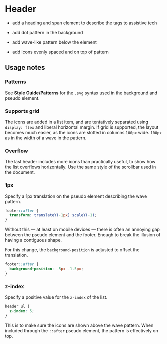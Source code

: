 # Header

- add a heading and span element to describe the tags to assistive tech

- add dot pattern in the background

- add wave-like pattern below the element

- add icons evenly spaced and on top of pattern

## Usage notes

### Patterns

See **Style Guide/Patterns** for the `.svg` syntax used in the background and pseudo element.

### Supports grid

The icons are added in a list item, and are tentatively separated using `display: flex` and liberal horizontal margin. If grid is supported, the layout becomes much easier, as the icons are slotted in columns `100px` wide. `100px` as in the width of a wave in the pattern.

### Overflow

The last header includes more icons than practically useful, to show how the list overflows horizontally. Use the same style of the scrollbar used in the document.

### 1px

Specify a 1px translation on the pseudo element describing the wave pattern.

```css
footer::after {
  transform: translateY(-1px) scaleY(-1);
}
```

Without this — at least on mobile devices — there is often an annoying gap between the pseudo element and the footer. Enough to break the illusion of having a contiguous shape.

For this change, the `background-position` is adjusted to offset the translation.

```css
footer::after {
  background-position: -5px -1.5px;
}
```

### z-index

Specify a positive value for the `z-index` of the list.

```css
header ul {
  z-index: 5;
}
```

This is to make sure the icons are shown above the wave pattern. When included through the `::after` pseudo element, the pattern is effectively on top.
